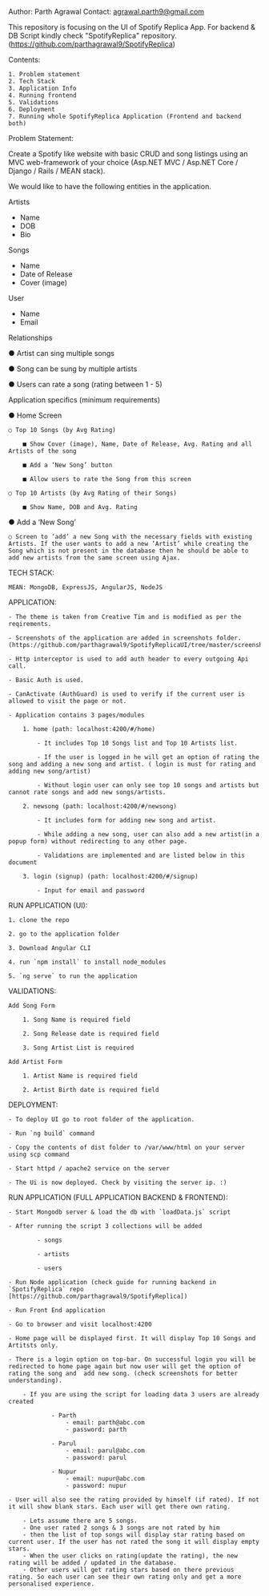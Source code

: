 Author: Parth Agrawal
Contact: agrawal.parth9@gmail.com

This repository is focusing on the UI of Spotify Replica App.
For backend & DB Script kindly check "SpotifyReplica" repository. (https://github.com/parthagrawal9/SpotifyReplica)

Contents:

    1. Problem statement
    2. Tech Stack
    3. Application Info
    4. Running frontend 
    5. Validations
    6. Deployment
    7. Running whole SpotifyReplica Application (Frontend and backend both)

Problem Statement:

Create a Spotify like website with basic CRUD and song listings using an MVC web-framework of your choice
(Asp.NET MVC / Asp.NET Core / Django / Rails / MEAN stack).

We would like to have the following entities in the application.

Artists

- Name
- DOB
- Bio

Songs

- Name
- Date of Release
- Cover (image)
  
User

- Name
- Email

Relationships

  ● Artist can sing multiple songs

  ● Song can be sung by multiple artists

  ● Users can rate a song (rating between 1 - 5)


Application specifics (minimum requirements)

  ● Home Screen

    ○ Top 10 Songs (by Avg Rating)

        ■ Show Cover (image), Name, Date of Release, Avg. Rating and all Artists of the song

        ■ Add a ‘New Song’ button

        ■ Allow users to rate the Song from this screen

    ○ Top 10 Artists (by Avg Rating of their Songs)

        ■ Show Name, DOB and Avg. Rating
  
  ● Add a ‘New Song’

    ○ Screen to ‘add’ a new Song with the necessary fields with existing Artists. If the user wants to add a new ‘Artist’ while creating the Song which is not present in the database then he should be able to add new artists from the same screen using Ajax.

TECH STACK:
    
    MEAN: MongoDB, ExpressJS, AngularJS, NodeJS

APPLICATION:

    - The theme is taken from Creative Tim and is modified as per the reqirements.

    - Screenshots of the application are added in screenshots folder. (https://github.com/parthagrawal9/SpotifyReplicaUI/tree/master/screenshots)

    - Http interceptor is used to add auth header to every outgoing Api call.

    - Basic Auth is used.

    - CanActivate (AuthGuard) is used to verify if the current user is allowed to visit the page or not.

    - Application contains 3 pages/modules

        1. home (path: localhost:4200/#/home)

            - It includes Top 10 Songs list and Top 10 Artists list.

            - If the user is logged in he will get an option of rating the song and adding a new song and artist. ( login is must for rating and adding new song/artist)

            - Without login user can only see top 10 songs and artists but cannot rate songs and add new songs/artists.

        2. newsong (path: localhost:4200/#/newsong)

            - It includes form for adding new song and artist.

            - While adding a new song, user can also add a new artist(in a popup form) without redirecting to any other page.

            - Validations are implemented and are listed below in this document

        3. login (signup) (path: localhost:4200/#/signup)

            - Input for email and password


RUN APPLICATION (UI):

    1. clone the repo

    2. go to the application folder

    3. Download Angular CLI

    4. run `npm install` to install node_modules

    5. `ng serve` to run the application 

VALIDATIONS:

    Add Song Form

        1. Song Name is required field

        2. Song Release date is required field

        3. Song Artist List is required

    Add Artist Form

        1. Artist Name is required field

        2. Artist Birth date is required field

DEPLOYMENT:

    - To deploy UI go to root folder of the application.

    - Run `ng build` command

    - Copy the contents of dist folder to /var/www/html on your server using scp command

    - Start httpd / apache2 service on the server

    - The Ui is now deployed. Check by visiting the server ip. :)

RUN APPLICATION (FULL APPLICATION BACKEND & FRONTEND):

    - Start Mongodb server & load the db with `loadData.js` script

    - After running the script 3 collections will be added

            - songs

            - artists

            - users

    - Run Node application (check guide for running backend in `SpotifyReplica` repo [https://github.com/parthagrawal9/SpotifyReplica])

    - Run Front End application

    - Go to browser and visit localhost:4200

    - Home page will be displayed first. It will display Top 10 Songs and Artitsts only.

    - There is a login option on top-bar. On successful login you will be redirected to home page again but now user will get the option of rating the song and  add new song. (check screenshots for better understanding).

        - If you are using the script for loading data 3 users are already created

                - Parth
                    - email: parth@abc.com
                    - password: parth 
                
                - Parul
                    - email: parul@abc.com
                    - password: parul

                - Nupur
                    - email: nupur@abc.com
                    - password: nupur
    
    - User will also see the rating provided by himself (if rated). If not it will show blank stars. Each user will get there own rating. 

        - Lets assume there are 5 songs.
        - One user rated 2 songs & 3 songs are not rated by him
        - then the list of top songs will display star rating based on current user. If the user has not rated the song it will display empty stars.
        - When the user clicks on rating(update the rating), the new rating will be added / updated in the database.
        - Other users will get rating stars based on there previous rating. So each user can see their own rating only and get a more personalised experience.